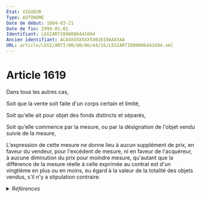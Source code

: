 ```yaml
---
État: VIGUEUR
Type: AUTONOME
Date de début: 1804-03-21
Date de fin: 2999-01-01
Identifiant: LEGIARTI000006441694
Ancien identifiant: ACAXXXXXXXX5X01619AAXXAA
URL: article/LEGI/ARTI/00/00/06/44/16/LEGIARTI000006441694.xml
---
```


<h1>Article 1619</h1>

Dans tous les autres cas,<br />

Soit que la vente soit faite d'un corps certain et limité,<br />

Soit qu'elle ait pour objet des fonds distincts et séparés,<br />

Soit qu'elle commence par la mesure, ou par la désignation de l'objet vendu
suivie de la mesure,<br />

L'expression de cette mesure ne donne lieu à aucun supplément de prix, en faveur
du vendeur, pour l'excédent de mesure, ni en faveur de l'acquéreur, à aucune
diminution du prix pour moindre mesure, qu'autant que la différence de la mesure
réelle à celle exprimée au contrat est d'un vingtième en plus ou en moins, eu
égard à la valeur de la totalité des objets vendus, s'il n'y a stipulation
contraire.


<details>
  <summary><em>Références</em></summary>

  <h2>Articles faisant référence à l'article</h2>
  
  <ul>
    <li>
      <a href="https://legal.tricoteuses.fr//redirection/LEGIARTI000006441696?vers=git&vers=legifrance">Code civil - article 1620 AUTONOME VIGUEUR, en vigueur depuis le 1804-03-21</a> CITATION source
    </li>
  </ul>
  
  <h2>Références faites par l'article</h2>
  
  <ul>
    <li>
      2999-01-01 CITATION cible <a href="https://legal.tricoteuses.fr//redirection/LEGIARTI000006441696?vers=git&vers=legifrance">Code civil - article 1620 AUTONOME VIGUEUR, en vigueur depuis le 1804-03-21</a>
    </li>
    <li>
      CODIFICATION source Loi 1804-03-06
    </li>
    <li>
      CREATION source Loi 1804-03-06 promulguée le 16 mars 1804
    </li>
  </ul>
</details>
